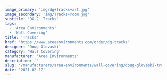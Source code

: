 ```yaml
---
image_primary: 'img/dg+tracks+art.jpg'
image_secondary: 'img/Tracks+room.jpg'
subtitle: 'DG-2  Tracks'
tags:
  - 'Area Environments'
  - 'Wall Covering'
title: 'Tracks'
href: 'https://www.areaenvironments.com/order/dg-tracks'
designer: 'Doug Glovaski'
category: 'Wall Covering'
manufacturer: 'Area Environments'
description: ''
slug: '/manufacturers/area-environments/wall-covering/doug-glovaski-tracks'
date: '2021-02-17'
---
```

